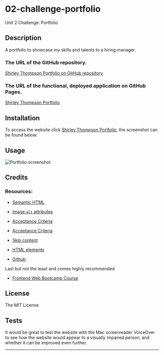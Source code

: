 # 02-challenge-portfolio
Unit 2 Challenge: Portfolio

## Description 
A portfolio to showcase my skills and talents to a hiring manager.

### The URL of the GitHub repository.
[Shirley Thompson Portfolio on GitHub repository](https://github.com/shirleyama/02-challenge-portfolio)
### The URL of the functional, deployed application on GitHub Pages.
[Shirley Thompson Portfolio](https://shirleyama.github.io/02-challenge-portfolio//)


## Installation

To access the website click [Shirley Thompson Portfolio](https://shirleyama.github.io/02-challenge-portfolio/), the screenshot can be found below.


## Usage 

![Portfolio screenshot](assets/images/shirley-portfolio-screenshot.png)

## Credits

### Resources:

* [Semantic HTML](https://www.w3schools.com/html/html5_semantic_elements.asp)

* [Image `alt` attributes](https://www.w3schools.com/tags/att_img_alt.asp)

* [Acceptance Criteria](https://www.altexsoft.com/blog/business/acceptance-criteria-purposes-formats-and-best-practices/)

* [Acceptance Criteria](https://rubygarage.org/blog/clear-acceptance-criteria-and-why-its-important)

* [Skip content](https://webaim.org/techniques/skipnav/#hidden)

* [HTML elements](https://developer.mozilla.org/en-US/docs/Web/HTML/Element)

* [Github](https://docs.github.com/en)

Last but not the least and comes highly recommended
* [Frontend Web Bootcamp Course ](https://courses.bootcampspot.com/)

## License
The MIT License

## Tests

It would be great to test the website with the Mac screenreader VoiceOver to see how the website would appear to a visually impaired person, and whether it can be improved even further.

---



